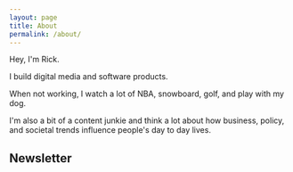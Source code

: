 ```yaml
---
layout: page
title: About
permalink: /about/
---
```


Hey, I'm Rick.

I build digital media and software products.

When not working, I watch a lot of NBA, snowboard, golf, and play with my dog.

I'm also a bit of a content junkie and think a lot about how business, policy, and societal trends influence people's day to day lives.
<br/>

## Newsletter
